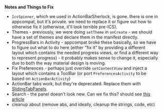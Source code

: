 **Notes and Things to Fix**

 * `IcsSpinner`, which we used in ActionBarSherlock, is gone. there is one in
  appcompat, but it's private. we need to replace it or figure out how to
  otherwise fix it (otherwise, it'll look terrible pre-ICS).
 * Themes - previously, we were doing `setTheme` in `onCreate` - we should have
  a set of themes and declare them in the manifest directly.
 * ProgressBars in Activity - appcompat broke these basically, so we have to
  figure out what to do here (either "fix it" by providing a different layout
  which contains the needed progress views, or find a different way to
  represent progress) - it probably makes sense to change it, especially due
  to both the way material design is moving.
 * Fix Preferences - perhaps just override `setContentView` and inject a layout
  which contains a ToolBar (or port `PreferencesActivity` to be based on
  `ActionBarActivity`)
 * ActionBar tabs work, but they're deprecated. Replace them with
  [SlidingTabPanels](https://developer.android.com/samples/SlidingTabsBasic/project.html).
 * Search - the panel doesn't look new. Can we fix this? should see [this
     article](https://chris.banes.me/2014/10/17/appcompat-v21/)
 * cleanup about (remove abs, and ideally, cleanup the strings, code, etc)

